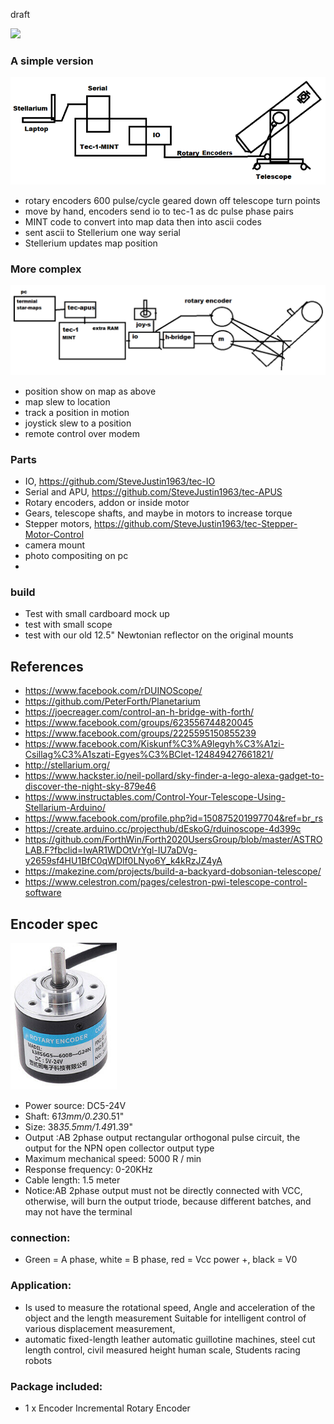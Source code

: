 draft

![](https://github.com/SteveJustin1963/tec-SCOPE/blob/master/pics/scope-steps1.png)



### A simple version
![](https://github.com/SteveJustin1963/tec-SCOPE/blob/master/pics/3-23.png)
- rotary encoders 600 pulse/cycle geared down off telescope turn points
- move by hand, encoders send io to tec-1 as dc pulse phase pairs
- MINT code to convert into map data then into ascii codes
- sent ascii to Stellerium one way serial 
- Stellerium updates map position

### More complex
![](https://github.com/SteveJustin1963/tec-SCOPE/blob/master/pics/plan2.png)

- position show on map as above
- map slew to location
- track a position in motion
- joystick slew to a position 
- remote control over modem
 
### Parts 
- IO, https://github.com/SteveJustin1963/tec-IO
- Serial and APU, https://github.com/SteveJustin1963/tec-APUS
- Rotary encoders, addon or inside motor
- Gears, telescope shafts, and maybe in motors to increase torque
- Stepper motors, https://github.com/SteveJustin1963/tec-Stepper-Motor-Control
- camera mount
- photo compositing on pc
- 

### build
- Test with small cardboard mock up
- test with small scope
- test with our old 12.5" Newtonian reflector on the original mounts 


## References
- https://www.facebook.com/rDUINOScope/
- https://github.com/PeterForth/Planetarium 
- https://joecreager.com/control-an-h-bridge-with-forth/
- https://www.facebook.com/groups/623556744820045
- https://www.facebook.com/groups/2225595150855239
- https://www.facebook.com/Kiskunf%C3%A9legyh%C3%A1zi-Csillag%C3%A1szati-Egyes%C3%BClet-124849427661821/
- http://stellarium.org/
- https://www.hackster.io/neil-pollard/sky-finder-a-lego-alexa-gadget-to-discover-the-night-sky-879e46
- https://www.instructables.com/Control-Your-Telescope-Using-Stellarium-Arduino/
- https://www.facebook.com/profile.php?id=150875201997704&ref=br_rs
- https://create.arduino.cc/projecthub/dEskoG/rduinoscope-4d399c
- https://github.com/ForthWin/Forth2020UsersGroup/blob/master/ASTROLAB.F?fbclid=IwAR1WDOtVrYgl-IU7aDVg-y2659sf4HU1BfC0qWDlf0LNyo6Y_k4kRzJZ4yA
- https://makezine.com/projects/build-a-backyard-dobsonian-telescope/
- https://www.celestron.com/pages/celestron-pwi-telescope-control-software



## Encoder spec
![](https://github.com/SteveJustin1963/tec-SCOPE/blob/master/pics/3-23-2.png)
- Power source: DC5-24V
- Shaft: 6*13mm/0.23*0.51"
- Size: 38*35.5mm/1.49*1.39"
- Output :AB 2phase output rectangular orthogonal pulse circuit, the output for the NPN open collector output type
- Maximum mechanical speed: 5000 R / min
- Response frequency: 0-20KHz
- Cable length: 1.5 meter
- Notice:AB 2phase output must not be directly connected with VCC, otherwise, will burn the output triode, because different batches, and may not have the terminal
   
### connection:

- Green = A phase, white = B phase, red = Vcc power +, black = V0
### Application:
- Is used to measure the rotational speed, Angle and acceleration of the object and the length measurement
Suitable for intelligent control of various displacement measurement, 
- automatic fixed-length leather automatic guillotine machines, steel cut length control, civil measured height human scale, Students racing robots


### Package included:
- 1 x Encoder Incremental Rotary Encoder
